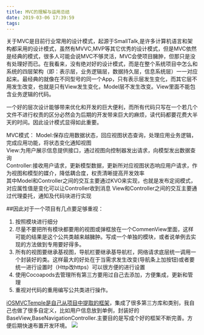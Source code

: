 ```yaml
---
title: MVC的理解与运用总结
date: 2019-03-06 17:39:59
tags:
---
```




关于MVC是目前行业常用的设计模式，起源于SmallTalk,是许多计算机语言和架构都采用的设计模式，虽然有MVVC,MVP等其它优秀的设计模式，但是MVC依然是经典的模式，很多人可能会说MVC不够灵活，MVC会使项目臃肿，但那只是没有处理好而已。在我看来，没有绝对好的设计模式，而是在整个系统项目中怎么和系统的四层架构（即：表示层，业务逻辑层，数据持久层，信息系统层）一一对应起来。最经典的就像在不同型号的同一个App，只有表示层发生变化，而其它层不用发生改变，也就是只有View发生变化，Model层不发生改变。View里面不能包含业务逻辑的代码。

一个好的层次设计能够带来优化和开发的巨大便利，而所有代码只写在一个若几个文件不进行权责的区分必然会为后期的开发带来巨大的麻烦，读代码都要花费大半天的时间。因此设计模式显得如此重要。

MVC模式：
Model:保存应用数据状态，回应视图状态查询，处理应用业务逻辑，完成应用功能，将状态变化通知视图  
View:为用户展示信息提供接口，通过视图向控制器发出请求，向模型发出数据查询  
Controller:接收用户请求，更新模型数据，更新所对应视图状态响应用户请求，作为视图和模型的媒介，降低耦合度，权责清晰提高开发效率  
其中Model和Controller之间的交互主要通过KVO来实现，也就是发布定阅模式，对应属性值是变化可以让Controller收到消息
View和Controller之间的交互主要通过代理委托，通知及代码块进行实现

##因此对于一个项目有几点要足够重视：  
1. 按照模块进行细分  
2. 尽量不要把所有模块都要用的视图或弹框放在一个CommenView里面，这样可能的结果是这个公共类越来越臃肿。写成一个单独的模块，或者说单例去实现的方法做到专用要好得多。
3. 所有的视图要继承基视图，导航栏要继承基导航栏，网络请求底层统一调用一个封装好的类。这样最大的好处在于当需求发生改变(导航条上加按钮)或者要统一进行设置时（Http改https）可以很方便的进行设置
4. 使用Cocoapods去管理所有第三方要用过自己去添加，方便集成，更新和管理
5. 重视对代码的重用编写公共类进行操作。

[iOSMVCTemple是自己从项目中提取的框架](https://github.com/cooler112/iOSMVCTemple)，集成了很多第三方库和类别，我自己也做了很多自定义，比如用户信息放到单例，封装好的BaseView,BaseNavigationController.主要目的是写成个好的框架不断完善。方便后期快速布置开发环境。
![](./image/1.png)